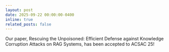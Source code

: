 ```yaml
---
layout: post
date: 2025-09-22 00:00:00-0400
inline: true
related_posts: false
---
```


Our paper, Rescuing the Unpoisoned: Efficient Defense against Knowledge Corruption Attacks on RAG Systems, has been accepted to ACSAC 25!

